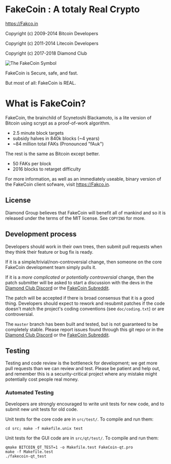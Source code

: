 FakeCoin : A totaly Real Crypto
===============================

https://Fakco.in

Copyright (c) 2009-2014 Bitcoin Developers

Copyright (c) 2011-2014 Litecoin Developers

Copyright (c) 2017-2018 Diamond Club

![The FakeCoin Symbol](https://user-images.githubusercontent.com/1413813/34748514-876b4252-f562-11e7-97f3-042438a96db3.png)

FakeCoin is Secure, safe, and fast.

But most of all: FakeCoin is REAL.

What is FakeCoin?
=================

FakeCoin, the brainchild of Scynetoshi Blackamoto, is a lite version of Bitcoin using scrypt as a proof-of-work algorithm.
 - 2.5 minute block targets
 - subsidy halves in 840k blocks (~4 years)
 - ~84 million total FAKs (Pronounced "fAuk")

The rest is the same as Bitcoin except better.
 - 50 FAKs per block
 - 2016 blocks to retarget difficulty

For more information, as well as an immediately useable, binary version of
the FakeCoin client sofware, visit https://Fakco.in.

License
-------

Diamond Group believes that FakeCoin will benefit all of mankind and so it is released under the terms of the MIT license. See `COPYING` for more.

Development process
-------------------

Developers should work in their own trees, then submit pull requests when they think
their feature or bug fix is ready.

If it is a simple/trivial/non-controversial change, then someone on the core FakeCoin
development team simply pulls it.

If it is a *more complicated or potentially controversial* change, then the patch
submitter will be asked to start a discussion with the devs in the [Diamond Club Discord](https://discord.gg/PksfRz4) or the [FakeCoin Subreddit](https://www.reddit.com/r/FakeCoin/).

The patch will be accepted if there is broad consensus that it is a good thing.
Developers should expect to rework and resubmit patches if the code doesn't
match the project's coding conventions (see `doc/coding.txt`) or are
controversial.

The `master` branch has been built and tested, but is not guaranteed to be
completely stable. Please report issues found through this git repo or in the [Diamond Club Discord](https://discord.gg/PksfRz4) or the [FakeCoin Subreddit](https://www.reddit.com/r/FakeCoin/).

Testing
-------

Testing and code review is the bottleneck for development; we get more pull
requests than we can review and test. Please be patient and help out, and
remember this is a security-critical project where any mistake might potentially cost people
real money.

### Automated Testing

Developers are strongly encouraged to write unit tests for new code, and to
submit new unit tests for old code.

Unit tests for the core code are in `src/test/`. To compile and run them:

    cd src; make -f makefile.unix test

Unit tests for the GUI code are in `src/qt/test/`. To compile and run them:

    qmake BITCOIN_QT_TEST=1 -o Makefile.test FakeCoin-qt.pro
    make -f Makefile.test
    ./fakecoin-qt_test
